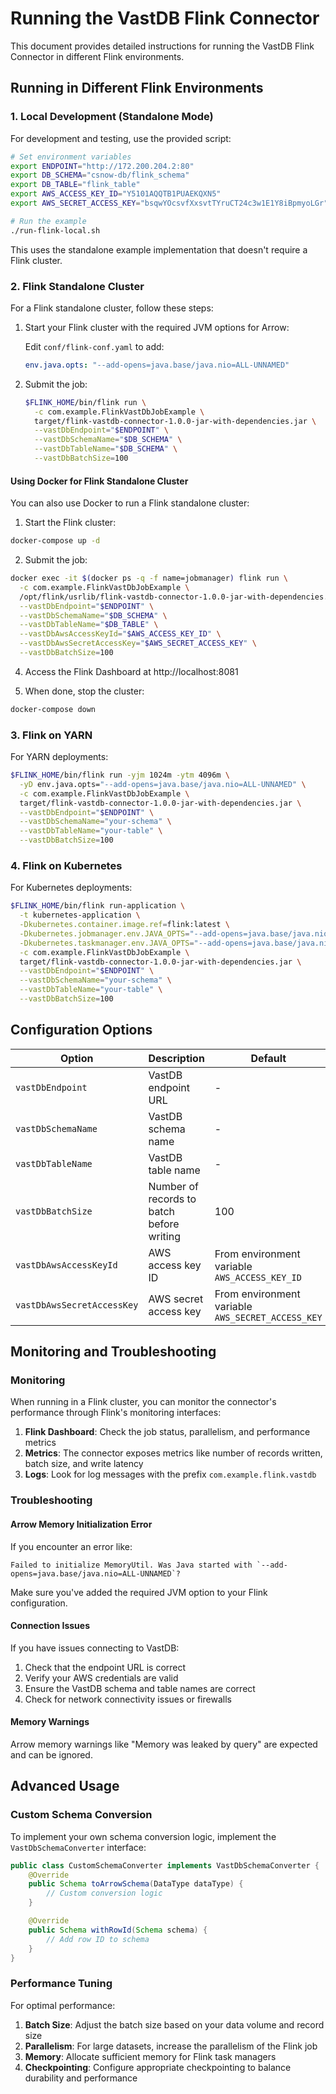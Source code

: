 # Running the VastDB Flink Connector

This document provides detailed instructions for running the VastDB Flink Connector in different Flink environments.

## Running in Different Flink Environments

### 1. Local Development (Standalone Mode)

For development and testing, use the provided script:

```bash
# Set environment variables
export ENDPOINT="http://172.200.204.2:80"
export DB_SCHEMA="csnow-db/flink_schema"
export DB_TABLE="flink_table"
export AWS_ACCESS_KEY_ID="Y5101AQQTB1PUAEKQXN5"
export AWS_SECRET_ACCESS_KEY="bsqwYOcsvfXxsvtTYruCT24c3w1E1Y8iBpmyoLGr"

# Run the example
./run-flink-local.sh
```

This uses the standalone example implementation that doesn't require a Flink cluster.

### 2. Flink Standalone Cluster

For a Flink standalone cluster, follow these steps:

1. Start your Flink cluster with the required JVM options for Arrow:

   Edit `conf/flink-conf.yaml` to add:
   ```yaml
   env.java.opts: "--add-opens=java.base/java.nio=ALL-UNNAMED"
   ```

2. Submit the job:
   ```bash
   $FLINK_HOME/bin/flink run \
     -c com.example.FlinkVastDbJobExample \
     target/flink-vastdb-connector-1.0.0-jar-with-dependencies.jar \
     --vastDbEndpoint="$ENDPOINT" \
     --vastDbSchemaName="$DB_SCHEMA" \
     --vastDbTableName="$DB_SCHEMA" \
     --vastDbBatchSize=100
   ```

#### Using Docker for Flink Standalone Cluster

You can also use Docker to run a Flink standalone cluster:

1. Start the Flink cluster:

```bash
docker-compose up -d
```

2. Submit the job:

```bash
docker exec -it $(docker ps -q -f name=jobmanager) flink run \
  -c com.example.FlinkVastDbJobExample \
  /opt/flink/usrlib/flink-vastdb-connector-1.0.0-jar-with-dependencies.jar \
  --vastDbEndpoint="$ENDPOINT" \
  --vastDbSchemaName="$DB_SCHEMA" \
  --vastDbTableName="$DB_TABLE" \
  --vastDbAwsAccessKeyId="$AWS_ACCESS_KEY_ID" \
  --vastDbAwsSecretAccessKey="$AWS_SECRET_ACCESS_KEY" \
  --vastDbBatchSize=100
```

4. Access the Flink Dashboard at http://localhost:8081

5. When done, stop the cluster:

```bash
docker-compose down
```

### 3. Flink on YARN

For YARN deployments:

```bash
$FLINK_HOME/bin/flink run -yjm 1024m -ytm 4096m \
  -yD env.java.opts="--add-opens=java.base/java.nio=ALL-UNNAMED" \
  -c com.example.FlinkVastDbJobExample \
  target/flink-vastdb-connector-1.0.0-jar-with-dependencies.jar \
  --vastDbEndpoint="$ENDPOINT" \
  --vastDbSchemaName="your-schema" \
  --vastDbTableName="your-table" \
  --vastDbBatchSize=100
```

### 4. Flink on Kubernetes

For Kubernetes deployments:

```bash
$FLINK_HOME/bin/flink run-application \
  -t kubernetes-application \
  -Dkubernetes.container.image.ref=flink:latest \
  -Dkubernetes.jobmanager.env.JAVA_OPTS="--add-opens=java.base/java.nio=ALL-UNNAMED" \
  -Dkubernetes.taskmanager.env.JAVA_OPTS="--add-opens=java.base/java.nio=ALL-UNNAMED" \
  -c com.example.FlinkVastDbJobExample \
  target/flink-vastdb-connector-1.0.0-jar-with-dependencies.jar \
  --vastDbEndpoint="$ENDPOINT" \
  --vastDbSchemaName="your-schema" \
  --vastDbTableName="your-table" \
  --vastDbBatchSize=100
```

## Configuration Options

| Option | Description | Default |
|--------|-------------|---------|
| `vastDbEndpoint` | VastDB endpoint URL | - |
| `vastDbSchemaName` | VastDB schema name | - |
| `vastDbTableName` | VastDB table name | - |
| `vastDbBatchSize` | Number of records to batch before writing | 100 |
| `vastDbAwsAccessKeyId` | AWS access key ID | From environment variable `AWS_ACCESS_KEY_ID` |
| `vastDbAwsSecretAccessKey` | AWS secret access key | From environment variable `AWS_SECRET_ACCESS_KEY` |

## Monitoring and Troubleshooting

### Monitoring

When running in a Flink cluster, you can monitor the connector's performance through Flink's monitoring interfaces:

1. **Flink Dashboard**: Check the job status, parallelism, and performance metrics
2. **Metrics**: The connector exposes metrics like number of records written, batch size, and write latency
3. **Logs**: Look for log messages with the prefix `com.example.flink.vastdb`

### Troubleshooting

#### Arrow Memory Initialization Error

If you encounter an error like:

```
Failed to initialize MemoryUtil. Was Java started with `--add-opens=java.base/java.nio=ALL-UNNAMED`?
```

Make sure you've added the required JVM option to your Flink configuration.

#### Connection Issues

If you have issues connecting to VastDB:

1. Check that the endpoint URL is correct
2. Verify your AWS credentials are valid
3. Ensure the VastDB schema and table names are correct
4. Check for network connectivity issues or firewalls

#### Memory Warnings

Arrow memory warnings like "Memory was leaked by query" are expected and can be ignored.

## Advanced Usage

### Custom Schema Conversion

To implement your own schema conversion logic, implement the `VastDbSchemaConverter` interface:

```java
public class CustomSchemaConverter implements VastDbSchemaConverter {
    @Override
    public Schema toArrowSchema(DataType dataType) {
        // Custom conversion logic
    }

    @Override
    public Schema withRowId(Schema schema) {
        // Add row ID to schema
    }
}
```

### Performance Tuning

For optimal performance:

1. **Batch Size**: Adjust the batch size based on your data volume and record size
2. **Parallelism**: For large datasets, increase the parallelism of the Flink job
3. **Memory**: Allocate sufficient memory for Flink task managers
4. **Checkpointing**: Configure appropriate checkpointing to balance durability and performance
